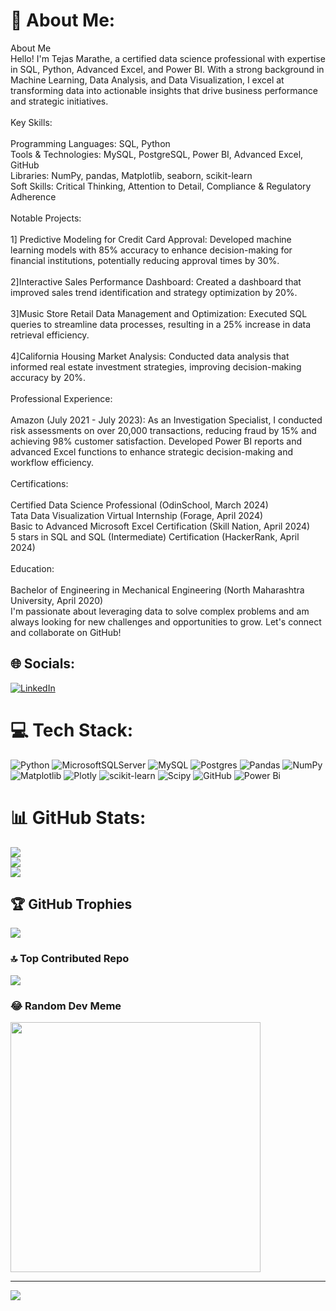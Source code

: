 # 💫 About Me:
About Me<br>Hello! I'm Tejas Marathe, a certified data science professional with expertise in SQL, Python, Advanced Excel, and Power BI. With a strong background in Machine Learning, Data Analysis, and Data Visualization, I excel at transforming data into actionable insights that drive business performance and strategic initiatives.<br><br>Key Skills:<br><br>Programming Languages: SQL, Python<br>Tools & Technologies: MySQL, PostgreSQL, Power BI, Advanced Excel, GitHub<br>Libraries: NumPy, pandas, Matplotlib, seaborn, scikit-learn<br>Soft Skills: Critical Thinking, Attention to Detail, Compliance & Regulatory Adherence<br><br>Notable Projects:<br><br>1] Predictive Modeling for Credit Card Approval: Developed machine learning models with 85% accuracy to enhance decision-making for financial institutions, potentially reducing approval times by 30%.<br><br>2]Interactive Sales Performance Dashboard: Created a dashboard that improved sales trend identification and strategy optimization by 20%.<br><br>3]Music Store Retail Data Management and Optimization: Executed SQL queries to streamline data processes, resulting in a 25% increase in data retrieval efficiency.<br><br>4]California Housing Market Analysis: Conducted data analysis that informed real estate investment strategies, improving decision-making accuracy by 20%.<br><br>Professional Experience:<br><br>Amazon (July 2021 - July 2023): As an Investigation Specialist, I conducted risk assessments on over 20,000 transactions, reducing fraud by 15% and achieving 98% customer satisfaction. Developed Power BI reports and advanced Excel functions to enhance strategic decision-making and workflow efficiency.<br><br>Certifications:<br><br>Certified Data Science Professional (OdinSchool, March 2024)<br>Tata Data Visualization Virtual Internship (Forage, April 2024)<br>Basic to Advanced Microsoft Excel Certification (Skill Nation, April 2024)<br>5 stars in SQL and SQL (Intermediate) Certification (HackerRank, April 2024)<br><br>Education:<br><br>Bachelor of Engineering in Mechanical Engineering (North Maharashtra University, April 2020)<br>I'm passionate about leveraging data to solve complex problems and am always looking for new challenges and opportunities to grow. Let's connect and collaborate on GitHub!


## 🌐 Socials:
[![LinkedIn](https://img.shields.io/badge/LinkedIn-%230077B5.svg?logo=linkedin&logoColor=white)](https://linkedin.com/in/tymarathe) 

# 💻 Tech Stack:
![Python](https://img.shields.io/badge/python-3670A0?style=for-the-badge&logo=python&logoColor=ffdd54) ![MicrosoftSQLServer](https://img.shields.io/badge/Microsoft%20SQL%20Server-CC2927?style=for-the-badge&logo=microsoft%20sql%20server&logoColor=white) ![MySQL](https://img.shields.io/badge/mysql-4479A1.svg?style=for-the-badge&logo=mysql&logoColor=white) ![Postgres](https://img.shields.io/badge/postgres-%23316192.svg?style=for-the-badge&logo=postgresql&logoColor=white) ![Pandas](https://img.shields.io/badge/pandas-%23150458.svg?style=for-the-badge&logo=pandas&logoColor=white) ![NumPy](https://img.shields.io/badge/numpy-%23013243.svg?style=for-the-badge&logo=numpy&logoColor=white) ![Matplotlib](https://img.shields.io/badge/Matplotlib-%23ffffff.svg?style=for-the-badge&logo=Matplotlib&logoColor=black) ![Plotly](https://img.shields.io/badge/Plotly-%233F4F75.svg?style=for-the-badge&logo=plotly&logoColor=white) ![scikit-learn](https://img.shields.io/badge/scikit--learn-%23F7931E.svg?style=for-the-badge&logo=scikit-learn&logoColor=white) ![Scipy](https://img.shields.io/badge/SciPy-%230C55A5.svg?style=for-the-badge&logo=scipy&logoColor=%white) ![GitHub](https://img.shields.io/badge/github-%23121011.svg?style=for-the-badge&logo=github&logoColor=white) ![Power Bi](https://img.shields.io/badge/power_bi-F2C811?style=for-the-badge&logo=powerbi&logoColor=black)
# 📊 GitHub Stats:
![](https://github-readme-stats.vercel.app/api?username=tejasymarathe&theme=dark&hide_border=false&include_all_commits=false&count_private=false)<br/>
![](https://github-readme-streak-stats.herokuapp.com/?user=tejasymarathe&theme=dark&hide_border=false)<br/>
![](https://github-readme-stats.vercel.app/api/top-langs/?username=tejasymarathe&theme=dark&hide_border=false&include_all_commits=false&count_private=false&layout=compact)

## 🏆 GitHub Trophies
![](https://github-profile-trophy.vercel.app/?username=tejasymarathe&theme=radical&no-frame=false&no-bg=true&margin-w=4)

### 🔝 Top Contributed Repo
![](https://github-contributor-stats.vercel.app/api?username=tejasymarathe&limit=5&theme=dark&combine_all_yearly_contributions=true)

### 😂 Random Dev Meme
<img src='https://memer-new.vercel.app/' style="height: 400px;"/>

---
[![](https://visitcount.itsvg.in/api?id=tejasymarathe&icon=0&color=0)](https://visitcount.itsvg.in)

<!-- Proudly created with GPRM ( https://gprm.itsvg.in ) -->
